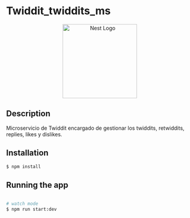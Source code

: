 <h1>Twiddit_twiddits_ms</h1>

<p align="center">
  <a href="http://nestjs.com/" target="blank"><img src="https://nestjs.com/img/logo-small.svg" width="200" alt="Nest Logo" /></a>
</p>

## Description

Microservicio de Twiddit encargado de gestionar los twiddits, retwiddits, replies, likes y dislikes.

## Installation

```bash
$ npm install
```

## Running the app

```bash

# watch mode
$ npm run start:dev
